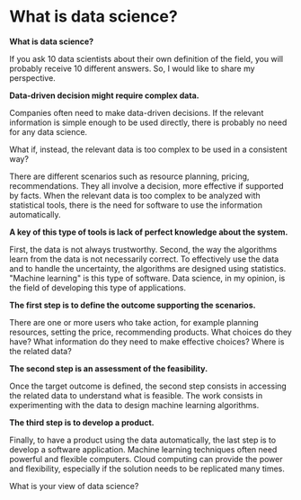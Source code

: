 
# What is data science?

**What is data science?**

If you ask 10 data scientists about their own definition of the field, you will probably receive 10 different answers. So, I would like to share my perspective. 

**Data-driven decision might require complex data.**

Companies often need to make data-driven decisions. If the relevant information is simple enough to be used directly, there is probably no need for any data science.

What if, instead, the relevant data is too complex to be used in a consistent way?

There are different scenarios such as resource planning, pricing, recommendations. They all involve a decision, more effective if supported by facts. When the relevant data is too complex to be analyzed with statistical tools, there is the need for software to use the information automatically.


**A key of this type of tools is lack of perfect knowledge about the system.**

First, the data is not always trustworthy. Second, the way the algorithms learn from the data is not necessarily correct. To effectively use the data and to handle the uncertainty, the algorithms are designed using statistics. "Machine learning" is this type of software. Data science, in my opinion, is the field of developing this type of applications. 

**The first step is to define the outcome supporting the scenarios.**

There are one or more users who take action, for example planning  resources, setting the price, recommending products. What choices do they have? What information do they need to make effective choices? Where is the related data? 

**The second step is an assessment of the feasibility.**

Once the target outcome is defined, the second step consists in accessing the related data to understand what is feasible. The work consists in experimenting with the data to design machine learning algorithms. 

**The third step is to develop a product.**

Finally, to have a product using the data automatically, the last step is to develop a software application. Machine learning techniques often need powerful and flexible computers. Cloud computing can provide the power and flexibility, especially if the solution needs to be replicated many times.

What is your view of data science?
